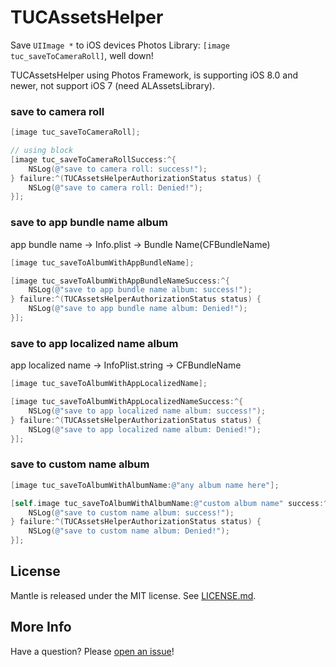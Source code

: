# TUCAssetsHelper
Save `UIImage *` to iOS devices Photos Library: `[image tuc_saveToCameraRoll]`, well down!

TUCAssetsHelper using Photos Framework, is supporting iOS 8.0 and newer, not support iOS 7 (need ALAssetsLibrary).

### save to camera roll
```objective-c
[image tuc_saveToCameraRoll];

// using block
[image tuc_saveToCameraRollSuccess:^{
    NSLog(@"save to camera roll: success!");
} failure:^(TUCAssetsHelperAuthorizationStatus status) {
    NSLog(@"save to camera roll: Denied!");
}];
```

### save to app bundle name album
app bundle name -> Info.plist -> Bundle Name(CFBundleName)
```objective-c
[image tuc_saveToAlbumWithAppBundleName];

[image tuc_saveToAlbumWithAppBundleNameSuccess:^{
    NSLog(@"save to app bundle name album: success!");
} failure:^(TUCAssetsHelperAuthorizationStatus status) {
    NSLog(@"save to app bundle name album: Denied!");
}];
```

### save to app localized name album
app localized name -> InfoPlist.string -> CFBundleName
```objective-c
[image tuc_saveToAlbumWithAppLocalizedName];

[image tuc_saveToAlbumWithAppLocalizedNameSuccess:^{
    NSLog(@"save to app localized name album: success!");
} failure:^(TUCAssetsHelperAuthorizationStatus status) {
    NSLog(@"save to app localized name album: Denied!");
}];
```

### save to custom name album
```objective-c
[image tuc_saveToAlbumWithAlbumName:@"any album name here"];

[self.image tuc_saveToAlbumWithAlbumName:@"custom album name" success:^{
    NSLog(@"save to custom name album: success!");
} failure:^(TUCAssetsHelperAuthorizationStatus status) {
    NSLog(@"save to custom name album: Denied!");
}];
```

## License

Mantle is released under the MIT license. See
[LICENSE.md](https://github.com/Tuccuay/TUCAssetsHelper/blob/master/LICENSE.md).

## More Info

Have a question? Please [open an issue](https://github.com/Tuccuay/TUCAssetsHelper/issues/new)!
